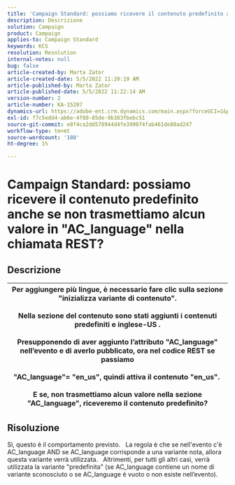 ```yaml
---
title: 'Campaign Standard: possiamo ricevere il contenuto predefinito anche se non trasmettiamo alcun valore in "AC_language" nella chiamata REST?'
description: Descrizione
solution: Campaign
product: Campaign
applies-to: Campaign Standard
keywords: KCS
resolution: Resolution
internal-notes: null
bug: false
article-created-by: Marta Zator
article-created-date: 5/5/2022 11:20:19 AM
article-published-by: Marta Zator
article-published-date: 5/5/2022 11:22:14 AM
version-number: 2
article-number: KA-15207
dynamics-url: https://adobe-ent.crm.dynamics.com/main.aspx?forceUCI=1&pagetype=entityrecord&etn=knowledgearticle&id=64ef1f53-65cc-ec11-a7b5-6045bd00dbbc
exl-id: f7c5edd4-ab6e-4f80-85de-9b383fbebc51
source-git-commit: e8f4ca2dd578944d4fe399074fab461de88ad247
workflow-type: tm+mt
source-wordcount: '188'
ht-degree: 1%

---
```


# Campaign Standard: possiamo ricevere il contenuto predefinito anche se non trasmettiamo alcun valore in &quot;AC_language&quot; nella chiamata REST?

## Descrizione



| Per aggiungere più lingue, è necessario fare clic sulla sezione &quot;inizializza variante di contenuto&quot;.<br>   <br>  Nella sezione del contenuto sono stati aggiunti i contenuti predefiniti e inglese-US .<br>   <br>  Presupponendo di aver aggiunto l’attributo &quot;AC_language&quot; nell’evento e di averlo pubblicato, ora nel codice REST se passiamo<br><br>  &quot;AC_language&quot;= &quot;en_us&quot;, quindi attiva il contenuto &quot;en_us&quot;. <br><br>  E se, non trasmettiamo alcun valore nella sezione &quot;AC_language&quot;, riceveremo il contenuto predefinito? |
| --- |



## Risoluzione


Sì, questo è il comportamento previsto.
 
La regola è che se nell&#39;evento c&#39;è AC_language AND se AC_language corrisponde a una variante nota, allora questa variante verrà utilizzata.
 
Altrimenti, per tutti gli altri casi, verrà utilizzata la variante &quot;predefinita&quot; (se AC_language contiene un nome di variante sconosciuto o se AC_language è vuoto o non esiste nell’evento).
